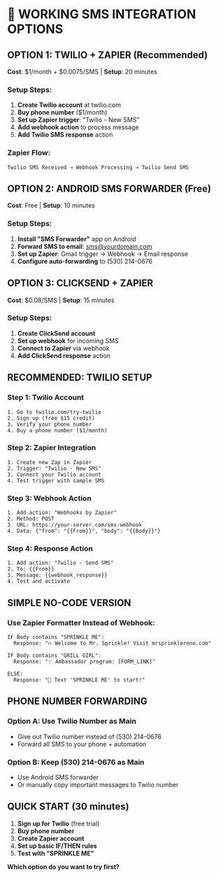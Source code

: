 # 📱 WORKING SMS INTEGRATION OPTIONS

## OPTION 1: TWILIO + ZAPIER (Recommended)
**Cost**: $1/month + $0.0075/SMS | **Setup**: 20 minutes

### Setup Steps:
1. **Create Twilio account** at twilio.com
2. **Buy phone number** ($1/month) 
3. **Set up Zapier trigger**: "Twilio - New SMS"
4. **Add webhook action** to process message
5. **Add Twilio SMS response** action

### Zapier Flow:
```
Twilio SMS Received → Webhook Processing → Twilio Send SMS
```

## OPTION 2: ANDROID SMS FORWARDER (Free)
**Cost**: Free | **Setup**: 10 minutes

### Setup Steps:
1. **Install "SMS Forwarder"** app on Android
2. **Forward SMS to email**: sms@yourdomain.com
3. **Set up Zapier**: Gmail trigger → Webhook → Email response
4. **Configure auto-forwarding** to (530) 214-0676

## OPTION 3: CLICKSEND + ZAPIER
**Cost**: $0.08/SMS | **Setup**: 15 minutes

### Setup Steps:
1. **Create ClickSend account**
2. **Set up webhook** for incoming SMS
3. **Connect to Zapier** via webhook
4. **Add ClickSend response** action

## RECOMMENDED: TWILIO SETUP

### Step 1: Twilio Account
```
1. Go to twilio.com/try-twilio
2. Sign up (free $15 credit)
3. Verify your phone number
4. Buy a phone number ($1/month)
```

### Step 2: Zapier Integration
```
1. Create new Zap in Zapier
2. Trigger: "Twilio - New SMS"
3. Connect your Twilio account
4. Test trigger with sample SMS
```

### Step 3: Webhook Action
```
1. Add action: "Webhooks by Zapier"
2. Method: POST
3. URL: https://your-server.com/sms-webhook
4. Data: {"from": "{{From}}", "body": "{{Body}}"}
```

### Step 4: Response Action
```
1. Add action: "Twilio - Send SMS"
2. To: {{From}}
3. Message: {{webhook_response}}
4. Test and activate
```

## SIMPLE NO-CODE VERSION

### Use Zapier Formatter Instead of Webhook:
```
IF Body contains "SPRINKLE ME":
  Response: "🔥 Welcome to Mr. Sprinkle! Visit mrsprinklereno.com"

IF Body contains "GRILL GIRL":
  Response: "✨ Ambassador program: [FORM_LINK]"

ELSE:
  Response: "💬 Text 'SPRINKLE ME' to start!"
```

## PHONE NUMBER FORWARDING

### Option A: Use Twilio Number as Main
- Give out Twilio number instead of (530) 214-0676
- Forward all SMS to your phone + automation

### Option B: Keep (530) 214-0676 as Main
- Use Android SMS forwarder
- Or manually copy important messages to Twilio number

## QUICK START (30 minutes)
1. **Sign up for Twilio** (free trial)
2. **Buy phone number** 
3. **Create Zapier account**
4. **Set up basic IF/THEN rules**
5. **Test with "SPRINKLE ME"**

**Which option do you want to try first?**